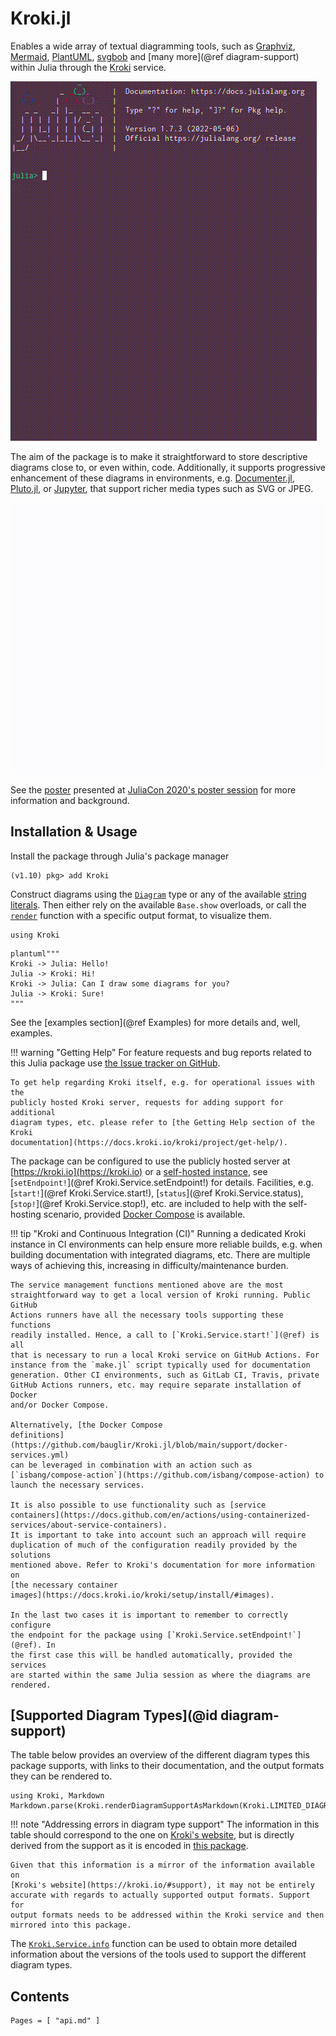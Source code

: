 # Kroki.jl

Enables a wide array of textual diagramming tools, such as
[Graphviz](https://www.graphviz.org), [Mermaid](https://mermaidjs.github.io),
[PlantUML](https://plantuml.com),
[svgbob](https://ivanceras.github.io/content/Svgbob.html) and [many more](@ref
diagram-support) within Julia through the [Kroki](https://kroki.io) service.

![Kroki REPL Demo](./kroki-demo-repl.gif)

The aim of the package is to make it straightforward to store descriptive
diagrams close to, or even within, code. Additionally, it supports progressive
enhancement of these diagrams in environments, e.g.
[Documenter.jl](https://juliadocs.github.io/Documenter.jl/stable/),
[Pluto.jl](https://github.com/fonsp/Pluto.jl), or
[Jupyter](https://jupyter.org), that support richer media types such as SVG or
JPEG.

![Kroki Pluto Demo](./kroki-demo-pluto.gif)

See the [poster](https://live.juliacon.org/uploads/posters/M8KTBL.pdf)
presented at [JuliaCon 2020's poster
session](https://pretalx.com/juliacon2020/talk/9BNNMD/) for more information
and background.

## Installation & Usage

Install the package through Julia's package manager

```
(v1.10) pkg> add Kroki
```

Construct diagrams using the
[`Diagram`](https://bauglir.github.io/Kroki.jl/stable/api/#Kroki.Diagram) type
or any of the available [string
literals](https://bauglir.github.io/Kroki.jl/stable/api/#String-Literals). Then
either rely on the available `Base.show` overloads, or call the
[`render`](https://bauglir.github.io/Kroki.jl/stable/api/#Kroki.render)
function with a specific output format, to visualize them.

```@setup introduction
using Kroki
```

```@example introduction
plantuml"""
Kroki -> Julia: Hello!
Julia -> Kroki: Hi!
Kroki -> Julia: Can I draw some diagrams for you?
Julia -> Kroki: Sure!
"""
```

See the [examples section](@ref Examples) for more details and, well, examples.

!!! warning "Getting Help"
    For feature requests and bug reports related to this Julia package use [the
    Issue tracker on GitHub](https://github.com/bauglir/Kroki.jl/issues).

    To get help regarding Kroki itself, e.g. for operational issues with the
    publicly hosted Kroki server, requests for adding support for additional
    diagram types, etc. please refer to [the Getting Help section of the Kroki
    documentation](https://docs.kroki.io/kroki/project/get-help/).

The package can be configured to use the publicly hosted server at
[https://kroki.io](https://kroki.io) or a [self-hosted
instance](https://docs.kroki.io/kroki/setup/install), see [`setEndpoint!`](@ref
Kroki.Service.setEndpoint!) for details. Facilities, e.g. [`start!`](@ref
Kroki.Service.start!), [`status`](@ref Kroki.Service.status), [`stop!`](@ref
Kroki.Service.stop!), etc. are included to help with the self-hosting scenario,
provided [Docker Compose](https://docs.docker.com/compose) is available.

!!! tip "Kroki and Continuous Integration (CI)"
    Running a dedicated Kroki instance in CI environments can help ensure more
    reliable builds, e.g. when building documentation with integrated diagrams,
    etc. There are multiple ways of achieving this, increasing in
    difficulty/maintenance burden.

    The service management functions mentioned above are the most
    straightforward way to get a local version of Kroki running. Public GitHub
    Actions runners have all the necessary tools supporting these functions
    readily installed. Hence, a call to [`Kroki.Service.start!`](@ref) is all
    that is necessary to run a local Kroki service on GitHub Actions. For
    instance from the `make.jl` script typically used for documentation
    generation. Other CI environments, such as GitLab CI, Travis, private
    GitHub Actions runners, etc. may require separate installation of Docker
    and/or Docker Compose.

    Alternatively, [the Docker Compose
    definitions](https://github.com/bauglir/Kroki.jl/blob/main/support/docker-services.yml)
    can be leveraged in combination with an action such as
    [`isbang/compose-action`](https://github.com/isbang/compose-action) to
    launch the necessary services.

    It is also possible to use functionality such as [service
    containers](https://docs.github.com/en/actions/using-containerized-services/about-service-containers).
    It is important to take into account such an approach will require
    duplication of much of the configuration readily provided by the solutions
    mentioned above. Refer to Kroki's documentation for more information on
    [the necessary container
    images](https://docs.kroki.io/kroki/setup/install/#images).

    In the last two cases it is important to remember to correctly configure
    the endpoint for the package using [`Kroki.Service.setEndpoint!`](@ref). In
    the first case this will be handled automatically, provided the services
    are started within the same Julia session as where the diagrams are
    rendered.

## [Supported Diagram Types](@id diagram-support)

The table below provides an overview of the different diagram types this
package supports, with links to their documentation, and the output formats
they can be rendered to.

```@eval
using Kroki, Markdown
Markdown.parse(Kroki.renderDiagramSupportAsMarkdown(Kroki.LIMITED_DIAGRAM_SUPPORT))
```

!!! note "Addressing errors in diagram type support"
    The information in this table should correspond to the one on [Kroki's
    website](https://kroki.io/#support), but is directly derived from the
    support as it is encoded in [this
    package](https://bauglir.github.io/Kroki.jl/stable/api/#Kroki.LIMITED_DIAGRAM_SUPPORT).

    Given that this information is a mirror of the information available on
    [Kroki's website](https://kroki.io/#support), it may not be entirely
    accurate with regards to actually supported output formats. Support for
    output formats needs to be addressed within the Kroki service and then
    mirrored into this package.

The [`Kroki.Service.info`](@ref) function can be used to obtain more detailed
information about the versions of the tools used to support the different
diagram types.

## Contents

```@contents
Pages = [ "api.md" ]
```
